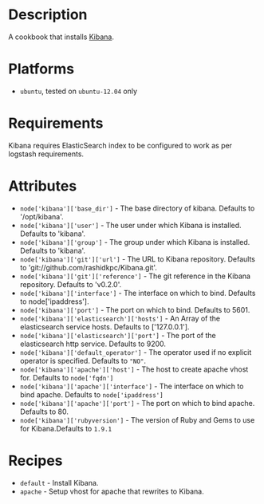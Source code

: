 Description
===========

A cookbook that installs [Kibana](https://github.com/rashidkpc/Kibana).

Platforms
=========
- `ubuntu`, tested on `ubuntu-12.04` only

Requirements
============

Kibana requires ElasticSearch index to be configured to work as per logstash requirements.

Attributes
==========

* `node['kibana']['base_dir']` - The base directory of kibana. Defaults to '/opt/kibana'.
* `node['kibana']['user']` - The user under which Kibana is installed. Defaults to 'kibana'.
* `node['kibana']['group']` - The group under which Kibana is installed. Defaults to 'kibana'.
* `node['kibana']['git']['url']` - The URL to Kibana repository. Defaults to 'git://github.com/rashidkpc/Kibana.git'.
* `node['kibana']['git']['reference']` - The git reference in the Kibana repository. Defaults to 'v0.2.0'.
* `node['kibana']['interface']` - The interface on which to bind. Defaults to node['ipaddress'].
* `node['kibana']['port']` - The port on which to bind. Defaults to 5601.
* `node['kibana']['elasticsearch']['hosts']` - An Array of the elasticsearch service hosts. Defaults to ['127.0.0.1'].
* `node['kibana']['elasticsearch']['port']` - The port of the elasticsearch http service. Defaults to 9200.
* `node['kibana']['default_operator']` - The operator used if no explicit operator is specified. Defaults to `"NO"`.
* `node['kibana']['apache']['host']` - The host to create apache vhost for. Defaults to `node['fqdn']`
* `node['kibana']['apache']['interface']` - The interface on which to bind apache. Defaults to `node['ipaddress']`
* `node['kibana']['apache']['port']` - The port on which to bind apache. Defaults to 80.
* `node['kibana']['rubyversion']` - The version of Ruby and Gems to use for Kibana.Defaults to `1.9.1`


Recipes
=======

* `default` - Install Kibana.
* `apache` - Setup vhost for apache that rewrites to Kibana.

